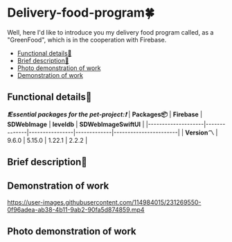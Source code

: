 # Delivery-food-program🍀
Well, here I'd like to introduce you my delivery food program called, as a "GreenFood", which is in the cooperation with Firebase.
-  [Functional details📍](#Functional-details📍)
-  [Brief description🔖](#Brief-description🔖)
-  [Photo demonstration of work](#Photo-demonstration-of-work)
-  [Demonstration of work](#Demonstration-of-work)
<a name="Functional-details📍"/></a>
## Functional details📍
**_❗️Essential packages for the pet-project:❗️_**
| **Packages📦**      | **Firebase** | **SDWebImage** | **leveldb** | **SDWebImageSwiftUI** |
|--------------------|--------------|----------------|-------------|-----------------------|
| **Version〽️**        | 9.6.0        | 5.15.0         | 1.22.1      | 2.2.2                 |

<a name="Brief-description🔖"/></a>
## Brief description🔖








<a name="Demonstration-of-work"/></a>
## Demonstration of work
https://user-images.githubusercontent.com/114984015/231269550-0f96adea-ab38-4b11-9ab2-90fa5d874859.mp4

<a name="Photo-demonstration-of-work"/></a>
## Photo demonstration of work
